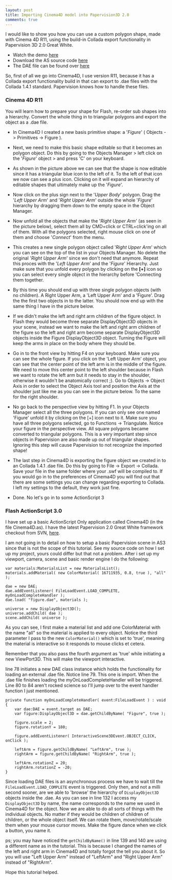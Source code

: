 ```yaml
---
layout: post
title: Importing Cinema4D model into Papervision3D 2.0
comments: true
---
```


I would like to show you how you can use a custom polygon shape, made with
Cinema 4D R11, using the build-in Collada export functionality in Papervision
3D 2.0 Great White.
<!-- more -->
- Watch the demo [here][demo]
- Download the AS source code [here][demo_source]
- The DAE file can be found over [here][demo_assets]

So, first of all we go into Cinema4D, I use version R11, because it has a
Collada export functionality build in that can export to .dae files with the
Collada 1.4.1 standard. Papervision knows how to handle these files.

### Cinema 4D R11

You will learn how to prepare your shape for Flash, re-order sub shapes into a
hierarchy. Convert the whole thing in to triangular polygons and export the
object as a .dae file.

- In Cinema4D I created a new basis primitive shape: a '*Figure*' ( Objects ->
  Primitives -> Figure ).

- Next, we need to make this basic shape editable so that it becomes an
  polygon object.  Do this by going to the Objects Manager > left click on the
  '*Figure*' object > and press 'C' on your keyboard.

- As shown in the picture above we can see that the shape is now editable
  since it has a triangular blue icon to the left of it. To the left of that
  icon we now can see a plus icon. Clicking on it will expand an hierarchy of
  editable shapes that ultimately make up the '*Figure*'.

- Now click on the plus sign next to the '*Upper Body*' polygon. Drag the
  '*Left Upper Arm*' and '*Right Upper Arm*' outside the whole '*Figure*'
  hierarchy by dragging them down to the empty space in the Object Manager.

- Now unfold all the objects that make the '*Right Upper Arm*' (as seen in the
  picture below), select them all by CMD+click or CTRL+click'ing on all of
  them. With all the polygons selected, right mouse click on one of them and
  choose '*Connect*' from the menu.

- This creates a new single polygon object called '*Right Upper Arm*' which
  you can see on the top of the list in your Objects Manager. No delete the
  original '*Right Upper Arm*' since we don't need that anymore. Repeat this
  proces with the '*Left Upper Arm*' and the '*Figure*' Hierarchy. Just make
  sure that you unfold every polygon by clicking on the **\[+\]**
  icon so you can select every single object in the hierarchy before 'Connecting
  them together.

- By this time you should end up with three single polygon objects (with no
  children). A Right Upper Arm, a 'Left Upper Arm' and a 'Figure'. Drag the
  the first two objects in to the latter. You should now end up with the same
  thing I have in the picture below.

- If we didn't make the left and right arm children of the figure object. In
  Flash they would become three separate DisplayObject3D objects in your
  scene, instead we want to make the left and right arm children of the figure
  so the left and right arm become separate DisplayObject3D objects inside the
  Figure DisplayObject3D object. Turning the Figure will keep the arms in place
  on the body where they should be.

- Go in to the front view by hitting F4 on your keyboard. Make sure you can
  see the whole figure. If you click on the 'Left Upper Arm' object, you can
  see that the center point of the left arm is in the middle of the figure. We
  need to move this center point to the left shoulder because in Flash we want
  to rotate the left arm but it needs to stay in the shoulder, otherwise it
  wouldn't be anatomically correct ;).  Go to Objects -> Object Axis in order to
  select the Object Axis tool and position the Axis at the shoulder just like me
  as you can see in the picture below. To the same for the right shoulder.

- No go back to the perspective view by hitting F1. In your Objects Manager
  select all the three polygons. If you can only see one named 'Figure' unfold
  it by clicking on the \[+\] icon next to it. Make sure you have all three
  polygons selected, go to Functions -> Triangulate.  Notice your figure in the
  perspective view. All square polygons became converted to triangular polygons.
  This is a very important step since objects in Papervision are also made up
  out of triangular shapes. Ignoring this step will cause Papervision to not
  recognize the imported shape!

- The last step in Cinema4D is exporting the figure object we created in to an
  Collada 1.4.1 .dae file. Do this by going to File -> Export -> Collada.
  Save your file in the same folder where your .swf will be compiled to. If you
  would go in to the preferences of Cinema4D you will find out that there are
  some settings you can change regarding exporting to Collada. I left my
  settings to the default, they work just fine.

- Done. No let's go in to some ActionScript 3

### Flash ActionScript 3.0 ###

I have set up a basic ActionScript Only application called Cinema4D (in the
file Cinema4D.as).  I have the latest Papervision 2.0 Great White framework
checkout from SVN, [here][papervision].

I am not going in to detail on how to setup a basic Papervision scene in AS3
since that is not the scope of this tutorial. See my source code on how I set
up my project, yours could differ but that not a problem.  After i set up my
viewport, camera, scene and basic render engine I do the following:
    
    var materials:MaterialsList = new MaterialsList();
    materials.addMaterial( new ColorMaterial( 16711935, 0.8, true ), "all" );

    dae = new DAE;
    dae.addEventListener( FileLoadEvent.LOAD_COMPLETE, myOnLoadCompleteHandler );
    dae.load( "figure.dae", materials );

    universe = new DisplayObject3D();
    universe.addChild( dae );
    scene.addChild( universe );

As you can see, I first make a material list and add one ColorMaterial with
the name "all" so the material is applied to every object. Notice the third
parameter I pass to the new `ColorMaterial()` which is set to 'true', meaning
the material is interactive so it responds to mouse clicks et cetera.

Remember that you also pass the fourth argument as 'true' while initiating a
new ViewPort3D. This will make the viewport interactive.

line 78 initiates a new DAE class instance which holds the functionality for
loading an external .dae file.  Notice line 79. This one is import. When the
.dae file finishes loading the myOnLoadCompleteHandler will be triggered. Line
80 to 84 aren't rocked science so I'll jump over to the event handler function
I just mentioned.

    private function myOnLoadCompleteHandler( event:FileLoadEvent ) : void
    {
        var dae:DAE = event.target as DAE;
        var figure:DisplayObject3D = dae.getChildByName( "Figure", true );
			
        figure.scale = 2;
        figure.rotationY = 180;
			
        figure.addEventListener( InteractiveScene3DEvent.OBJECT_CLICK, onClick );
			
        leftArm = figure.getChildByName( "LeftArm", true );
        rightArm = figure.getChildByName( "RightArm", true );
			
        leftArm.rotationZ = 20;
        rightArm.rotationZ = -20;
    }
    
Since loading DAE files is an asynchronous process we have to wait till the
`FileLoadEvent.LOAD_COMPLETE` event is triggered. Only then, and not a milli
second sooner, are we able to 'browse' the hierarchy of `DisplayObject3D`
objects inside the .dae.  As you can see in line 132 I access my
`DisplayObject3D` by name, the name corresponds to the name we used in
Cinema4D for the object.  Now we are able to do all sorts of things with the
individual objects. No matter if they would be children of children of
children, or the whole object itself. We can rotate them, move/rotate/scale
them when your mouse cursor moves. Make the figure dance when we click a
button, you name it.

ps; you may have noticed the `getChildByName()` in line 139 and 140 are using
a different name as in the tutorial. This is because I changed the names of
the left and right arm in Cinema4D and totally forgot the tell you about it.
So you will use "Left Upper Arm" instead of "LeftArm" and "Right Upper Arm"
instead of "RightArm".

Hope this tutorial helped.


[papervision]: http://code.google.com/p/papervision3d/source/checkout
[demo]: http://content.casadirocco.nl/papervision3d/import_from_cinema4d/
[demo_source]: http://content.casadirocco.nl/papervision3d/import_from_cinema4d/srcview/index.html
[demo_assets]: http://content.casadirocco.nl/papervision3d/import_from_cinema4d/figure.dae
